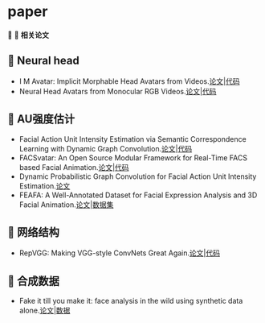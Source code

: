 # **paper**  
:memo: :high_brightness: **相关论文**  
## :high_brightness: Neural head  
- I M Avatar: Implicit Morphable Head Avatars from Videos.[论文](https://arxiv.org/abs/2112.07471)|[代码](https://github.com/zhengyuf/IMavatar.git)  
- Neural Head Avatars from Monocular RGB Videos.[论文](https://arxiv.org/pdf/2112.01554.pdf)|[代码](https://github.com/philgras/neural-head-avatars.git)  
## :high_brightness: AU强度估计
- Facial Action Unit Intensity Estimation via Semantic Correspondence Learning with Dynamic Graph Convolution.[论文]()|[代码](https://github.com/EvelynFan/FAU.git)  
- FACSvatar: An Open Source Modular Framework for Real-Time FACS based Facial Animation.[论文](https://dl.acm.org/doi/10.1145/3267851.3267918)|[代码](https://github.com/NumesSanguis/FACSvatar.git)  
- Dynamic Probabilistic Graph Convolution for Facial Action Unit Intensity Estimation.[论文](https://ieeexplore.ieee.org/document/9578134)  
- FEAFA: A Well-Annotated Dataset for Facial Expression Analysis and 3D Facial
Animation.[论文](https://arxiv.org/abs/1904.01509)|[数据集](https://www.iiplab.net/feafa/)
## :high_brightness: 网络结构
- RepVGG: Making VGG-style ConvNets Great Again.[论文](https://ieeexplore.ieee.org/document/9577516)|[代码](https://github.com/DingXiaoH/RepVGG.git)  
## :high_brightness: 合成数据
- Fake it till you make it: face analysis in the wild using synthetic data alone.[论文](https://arxiv.org/abs/2109.15102)|[数据](https://github.com/microsoft/FaceSynthetics.git)
